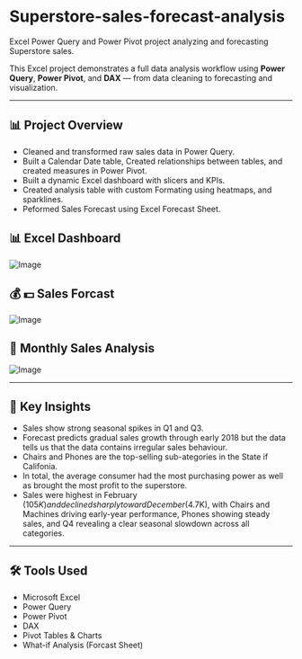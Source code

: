 # Superstore-sales-forecast-analysis
Excel Power Query and Power Pivot project analyzing and forecasting Superstore sales.

This Excel project demonstrates a full data analysis workflow using **Power Query**, **Power Pivot**, and **DAX** — from data cleaning to forecasting and visualization.

---

## 📊 Project Overview
- Cleaned and transformed raw sales data in Power Query.
- Built a Calendar Date table, Created relationships between tables, and created measures in Power Pivot.
- Built a dynamic Excel dashboard with slicers and KPIs.
- Created analysis table with custom Formating using heatmaps, and sparklines.
- Peformed Sales Forecast using Excel Forecast Sheet.

## 📊 Excel Dashboard
![Image](https://github.com/user-attachments/assets/5a4f665b-6e0c-41e2-9fd8-17a782a198ad)

## 💰 💵 Sales Forcast
![Image](https://github.com/user-attachments/assets/8b901c25-2080-4ec3-8d28-b9584d6956ab)

## 📆 Monthly Sales Analysis
![Image](https://github.com/user-attachments/assets/a39fe6a4-4110-4c58-82ff-ef990cacfb74)

---

## 🧠 Key Insights
- Sales show strong seasonal spikes in Q1 and Q3.
- Forecast predicts gradual sales growth through early 2018 but the data tells us that the data contains irregular sales behaviour.
- Chairs and Phones are the top-selling sub-ategories in the State if Califonia.
- In total, the average consumer had the most purchasing power as well as brought the most profit to the superstore.
- Sales were highest in February ($105K) and declined sharply toward December ($4.7K), with Chairs and Machines driving early-year performance, Phones showing steady sales, and Q4 revealing a clear seasonal slowdown across all categories.

---

## 🛠️ Tools Used
- Microsoft Excel  
- Power Query  
- Power Pivot  
- DAX  
- Pivot Tables & Charts
- What-if Analysis (Forcast Sheet)
